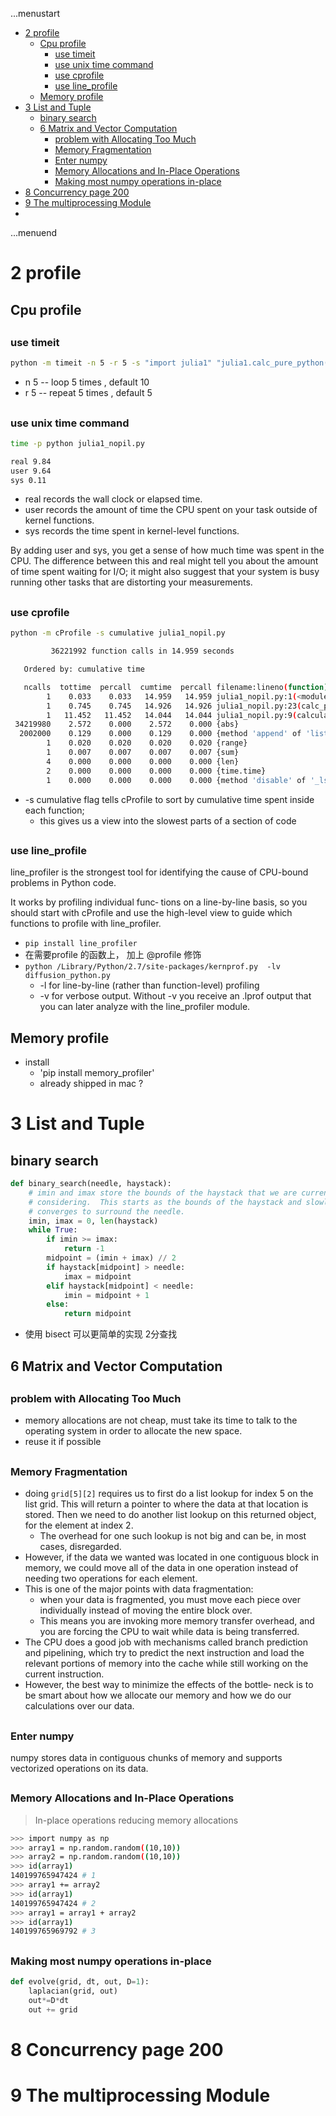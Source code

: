 ...menustart

- [2 profile](#d105e42e2a2538a926e25076acc61be3)
    - [Cpu profile](#11e4ad9c685f7ebda02bf471870b42ec)
        - [use timeit](#3acd262af042ae4143c1e2e86b55ad52)
        - [use unix time command](#324369ebf4aa30c14eae18ba1231bcd9)
        - [use cprofile](#36a6ae8bfb5442419d701bb4af008274)
        - [use line_profile](#d7dd7fb89c8a9ffea55f74bc3a6018be)
    - [Memory profile](#ec8e55e3ee8a8f8049bf7d540a3679ec)
- [3 List and Tuple](#3a5f793d765efeae35bf8449952f7d01)
    - [binary search](#9c810920649050b97ee2f736d74355e9)
    - [6 Matrix and Vector Computation](#789315c7d328e462184bae7f5269422f)
        - [problem with  Allocating Too Much](#7c19d1264b48dbaef6f19b626ed16c2c)
        - [Memory Fragmentation](#5775736264cc198fd819593e551b8403)
        - [Enter numpy](#8670a80dcf372e8b7ad9cf6eb3168809)
        - [Memory Allocations and In-Place Operations](#228c682c9eb16b3494c7b3a67132cb7d)
        - [Making most numpy operations in-place](#56f456dc0e224555f1be6f250d7ce29a)
- [8 Concurrency   page 200](#851bb2aeae97198e18a9d391be7bbb1e)
- [9 The multiprocessing Module](#9ca43b7228989d90337fe842ce8ae131)
- [](#d41d8cd98f00b204e9800998ecf8427e)

...menuend


<h2 id="d105e42e2a2538a926e25076acc61be3"></h2>


# 2 profile

<h2 id="11e4ad9c685f7ebda02bf471870b42ec"></h2>


## Cpu profile

<h2 id="3acd262af042ae4143c1e2e86b55ad52"></h2>


### use timeit

```bash
python -m timeit -n 5 -r 5 -s "import julia1" "julia1.calc_pure_python(False, desired_width=1000, max_iterations=300)"
```

 - n 5  -- loop 5 times , default 10
 - r 5  -- repeat 5 times , default 5

<h2 id="324369ebf4aa30c14eae18ba1231bcd9"></h2>


### use unix time command

```bash
time -p python julia1_nopil.py

real 9.84
user 9.64
sys 0.11
```

 - real records the wall clock or elapsed time.
 - user records the amount of time the CPU spent on your task outside of kernel functions.
 - sys records the time spent in kernel-level functions.

By adding user and sys, you get a sense of how much time was spent in the CPU. The difference between this and real might tell you about the amount of time spent waiting for I/O; it might also suggest that your system is busy running other tasks that are distorting your measurements.

<h2 id="36a6ae8bfb5442419d701bb4af008274"></h2>


### use cprofile 

```bash
python -m cProfile -s cumulative julia1_nopil.py

         36221992 function calls in 14.959 seconds

   Ordered by: cumulative time

   ncalls  tottime  percall  cumtime  percall filename:lineno(function)
        1    0.033    0.033   14.959   14.959 julia1_nopil.py:1(<module>)
        1    0.745    0.745   14.926   14.926 julia1_nopil.py:23(calc_pure_python)
        1   11.452   11.452   14.044   14.044 julia1_nopil.py:9(calculate_z_serial_purepython)
 34219980    2.572    0.000    2.572    0.000 {abs}
  2002000    0.129    0.000    0.129    0.000 {method 'append' of 'list' objects}
        1    0.020    0.020    0.020    0.020 {range}
        1    0.007    0.007    0.007    0.007 {sum}
        4    0.000    0.000    0.000    0.000 {len}
        2    0.000    0.000    0.000    0.000 {time.time}
        1    0.000    0.000    0.000    0.000 {method 'disable' of '_lsprof.Profiler' objects}
```

 - -s cumulative flag tells cProfile to sort by cumulative time spent inside each function;
    - this gives us a view into the slowest parts of a section of code


<h2 id="d7dd7fb89c8a9ffea55f74bc3a6018be"></h2>


### use line_profile 

line_profiler is the strongest tool for identifying the cause of CPU-bound problems in Python code. 

It works by profiling individual func‐ tions on a line-by-line basis, so you should start with cProfile and use the high-level view to guide which functions to profile with line_profiler.

 - `pip install line_profiler`
 - 在需要profile 的函数上， 加上 @profile   修饰
 - `python /Library/Python/2.7/site-packages/kernprof.py  -lv diffusion_python.py`
    - -l for line-by-line (rather than function-level) profiling
    - -v for verbose output. Without -v you receive an .lprof output that you can later analyze with the line_profiler module.


<h2 id="ec8e55e3ee8a8f8049bf7d540a3679ec"></h2>


## Memory profile 

 - install 
    - 'pip install memory_profiler'
    - already shipped in mac ?
 

<h2 id="3a5f793d765efeae35bf8449952f7d01"></h2>


# 3 List and Tuple 

<h2 id="9c810920649050b97ee2f736d74355e9"></h2>


## binary search

```python
def binary_search(needle, haystack):                                              
    # imin and imax store the bounds of the haystack that we are currently
    # considering.  This starts as the bounds of the haystack and slowly
    # converges to surround the needle.
    imin, imax = 0, len(haystack)
    while True:
        if imin >= imax:
            return -1
        midpoint = (imin + imax) // 2
        if haystack[midpoint] > needle:
            imax = midpoint
        elif haystack[midpoint] < needle:
            imin = midpoint + 1
        else:
            return midpoint
```

 - 使用 bisect 可以更简单的实现 2分查找

<h2 id="789315c7d328e462184bae7f5269422f"></h2>


## 6 Matrix and Vector Computation


<h2 id="7c19d1264b48dbaef6f19b626ed16c2c"></h2>


### problem with  Allocating Too Much

 - memory allocations are not cheap, must take its time to talk to the operating system in order to allocate the new space.
 - reuse it if possible
 
<h2 id="5775736264cc198fd819593e551b8403"></h2>


### Memory Fragmentation
 
 - doing `grid[5][2]` requires us to first do a list lookup for index 5 on the list grid. This will return a pointer to where the data at that location is stored. Then we need to do another list lookup on this returned object, for the element at index 2.
    - The overhead for one such lookup is not big and can be, in most cases, disregarded.
 - However, if the data we wanted was located in one contiguous block in memory, we could move all of the data in one operation instead of needing two operations for each element. 
 - This is one of the major points with data fragmentation:
    - when your data is fragmented, you must move each piece over individually instead of moving the entire block over. 
    - This means you are invoking more memory transfer overhead, and you are forcing the CPU to wait while data is being transferred. 
 - The CPU does a good job with mechanisms called branch prediction and pipelining, which try to predict the next instruction and load the relevant portions of memory into the cache while still working on the current instruction. 
 - However, the best way to minimize the effects of the bottle‐ neck is to be smart about how we allocate our memory and how we do our calculations over our data.

  
<h2 id="8670a80dcf372e8b7ad9cf6eb3168809"></h2>


### Enter numpy

numpy stores data in contiguous chunks of memory and supports vectorized operations on its data. 

<h2 id="228c682c9eb16b3494c7b3a67132cb7d"></h2>


### Memory Allocations and In-Place Operations

> In-place operations reducing memory allocations

```bash
>>> import numpy as np
>>> array1 = np.random.random((10,10)) 
>>> array2 = np.random.random((10,10)) 
>>> id(array1)
140199765947424 # 1
>>> array1 += array2
>>> id(array1)
140199765947424 # 2
>>> array1 = array1 + array2
>>> id(array1)
140199765969792 # 3
```

<h2 id="56f456dc0e224555f1be6f250d7ce29a"></h2>


### Making most numpy operations in-place

```python
def evolve(grid, dt, out, D=1): 
    laplacian(grid, out) 
    out*=D*dt
    out += grid
```

<h2 id="851bb2aeae97198e18a9d391be7bbb1e"></h2>


# 8 Concurrency   page 200

<h2 id="9ca43b7228989d90337fe842ce8ae131"></h2>


# 9 The multiprocessing Module

<h2 id="d41d8cd98f00b204e9800998ecf8427e"></h2>


# 





